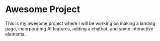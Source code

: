 # Awesome Project
This is my awesome project where I will be working on making a landing page, incorporating AI features, adding a chatbot, and some interactive elements.
